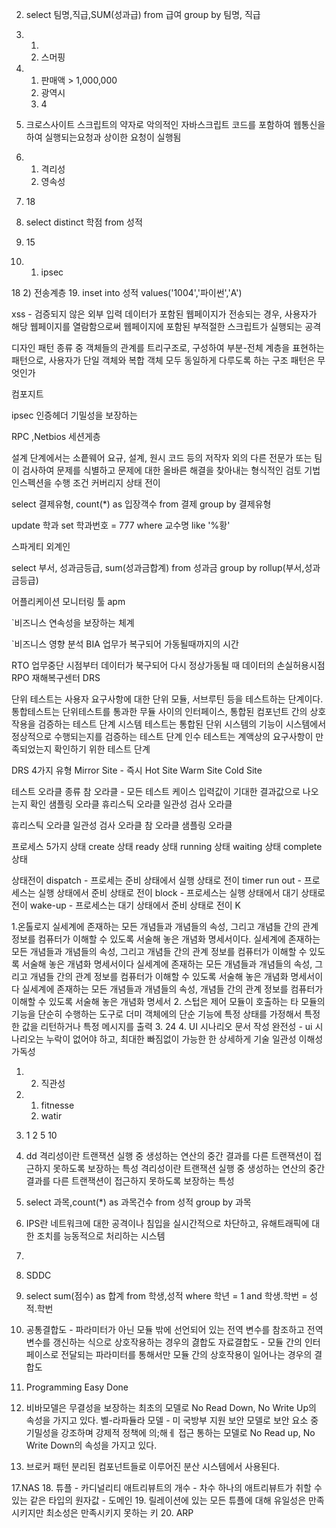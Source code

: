 


2. select 팀명,직급,SUM(성과급) from 급여 group by 팀명, 직급

4. 	1.
	2. 스머핑
6.	1) 판매액 > 1,000,000
	2) 광역시
	3) 4

7. 크로스사이트 스크립트의 약자로 악의적인 자바스크립트 코드를 포함하여 웹통신을 하여 
실행되는요청과 상이한 요청이 실행됨

8.	1) 격리성
	2) 영속성

9. 18

10. select distinct 학점 from 성적

15. 15

17.	1) ipsec


18
	2) 전송계층
19.  inset into 성적 values('1004','파이썬','A')


xss - 검증되지 않은 외부 입력 데이터가 포함된 웹페이지가 전송되는 경우, 사용자가 해당 웹페이지를 열람함으로써
웹페이지에 포함된 부적절한 스크립트가 실행되는 공격



디자인 패턴 종류 중 객체들의 관계를 트리구조로, 구성하여 부분-전체 계층을 표현하는 패턴으로, 사용자가 단일 객체와
복합 객체 모두 동일하게 다루도록 하는 구조 패턴은 무엇인가

컴포지트

ipsec
인증헤더
기밀성을 보장하는

RPC ,Netbios 세션게층

 설계 단계에서는 소픝웨어 요규, 설계, 원시 코드 등의 저작자 외의 다른 전문가 또는 팀이
 검사하여 문제를 식별하고 문제에 대한 올바른 해결을 찾아내는 형식적인 검토 기법 인스펙션을 수행
 조건 커버리지
 상태 전이
 
 
 select 결제유형, count(*) as 입장객수 from 결제 group by 결제유형
 
 update 학과 set 학과번호 = 777 where 교수명 like '%황'
 
 스파게티 
 외계인
 
 select 부서, 성과금등급, sum(성과금합계) from 성과금 group by rollup(부서,성과금등급)
 
 어플리케이션 모니터링 툴 
 apm
 
`비즈니스 연속성을 보장하는 체계
 
`비즈니스 영향 분석
 BIA
 업무가 복구되어 가동될때까지의 시간
 
RTO
업무중단 시점부터 데이터가 북구되어 다시 정상가동될 때 데이터의 손실허용시점
RPO
재해복구센터 DRS



단위 테스트는 사용자 요구사항에 대한 단위 모듈, 서브루틴 등을 테스트하는 단계이다.
통합테스트는 단위테스트를 통과한 무듈 사이의 인터페이스, 통합된 컴포넌트 간의 상호작용을 검증하는 테스트 단계
시스템 테스트는 통합된 단위 시스템의 기능이 시스템에서 정상적으로 수행되는지를 검증하는 테스트 단계
인수 테스트는 계액상의 요구사항이 만족되었는지 확인하기 위한 테스트 단계

DRS 4가지 유형
Mirror Site - 즉시
Hot Site
Warm Site
Cold Site

테스트 오라클 종류
참 오라클 - 모든 테스트 케이스 입력값이 기대한 결과값으로 나오는지 확인
샘플링 오라클
휴리스틱 오라클
일관성 검사 오라클

휴리스틱 오라클
일관성 검사 오라클
참 오라클
샘플링 오라클

프로세스 5가지 상태
create 상태
ready 상태
running 상태 
waiting 상태
complete 상태

상태전이
dispatch - 프로세는 준비 상태에서 실행 상태로 전이
timer run out - 프로세스는 실행 상태에서 준비 상태로 전이
block - 프로세스는 실행 상태에서 대기 상태로 전이
wake-up - 프로세스는 대기 상태에서 준비 상태로 전이
K


1.온톨로지
실세계에 존재하는 모든 개념들과 개념들의 속성, 그리고 개념들 간의 관계 정보를 컴퓨터가 이해할 수 있도록 
서술해 놓은 개념화 명세서이다.
실세계에 존재하는 모든 개념들과 개념들의 속성, 그리고 개념들 간의 관계 정보를 컴퓨터가 이해할 수 있도록
서술해 놓은 개념화 명세서이다
실세계에 존재하는 모든 개념들과 개념들의 속성, 그리고 개념들 간의 관계 정보를 컴퓨터가 이해할 수 있도록
서술해 놓은 개념화 명세서이다
실세계에 존재하는 모든 개념들과 개념들의 속성, 개념들 간의 관계 정보를 컴퓨터가 이해할 수 있도록
서술해 놓은 개념화 명세서
2. 스텁은
제어 모듈이 호출하는 타 모듈의 기능을 단순히 수행하는 도구로 더미 객체에의 단순 기능에 특정 상태를 가정해서 특정한
값을 리턴하거나 특정 메시지를 출력
3. 24
4.	UI 시나리오 문서 작성
	완전성 - ui 시나리오는 누락이 없어야 하고, 최대한 빠짐없이 가능한 한 상세하게 기술
	일관성
	이해성
	가독성

1. 
	2. 직관성
5.	1. fitnesse
	2. watir
6.  1
	2
	5
	10
7. dd
	격리성이란
	트랜잭션 실행 중 생성하는 연산의 중간 결과를 다른 트랜잭션이 접근하지 못하도록 보장하는 특성
	격리성이란
	트랜잭션 실행 중 생성하는 연산의 중간 결과를 다른 트랜잭션이 접근하지 못하도록 보장하는 특성
	
8. select 과목,count(*) as 과목건수 from 성적 group by 과목
9. IPS란 네트워크에 대한 공격이나 침입을 실시간적으로 차단하고, 유해트래픽에 대한 조치를 능동적으로 처리하는 시스템
 
10. 
11. SDDC

12. select sum(점수) as 합계 from 학생,성적 where 학년 = 1 and 학생.학번 = 성적.학번
13. 공통결합도 - 파라미터가 아닌 모듈 밖에 선언되어 있는 전역 변수를 참조하고 전역 변수를 갱신하는 식으로 상호작용하는 경우의 겷합도
	자료결합도 - 모듈 간의 인터페이스로 전달되는 파라미터를 통해서만 모듈 간의 상호작용이 일어나는 경우의 결합도
	
14. Programming
	Easy
	Done
15. 비바모델은 무결성을 보장하는 최초의 모델로 No Read Down, No Write Up의 속성을 가지고 있다.
	벨-라파듈라 모델 - 미 국방부 지원 보안 모델로 보안 요소 중 기밀성을 강조하며 강제적 정책에 
	의;해ㅔ 접근 통하는 모델로 No Read up, No Write Down의 속성을 가지고 있다.
	

16.  브로커 패턴
 분리된 컴포넌트들로 이루어진 분산 시스템에서 사용된다.
 
17.NAS
18.  튜플 - 카디널리티
	애트리뷰트의 개수 - 차수
	하나의 애트리뷰트가 취할 수 있는 같은 타입의 원자값 - 도메인
19. 릴레이션에 있는 모든 튜플에 대해 유일성은 만족시키지만 최소성은 만족시키지 못하는 키
20. ARP
